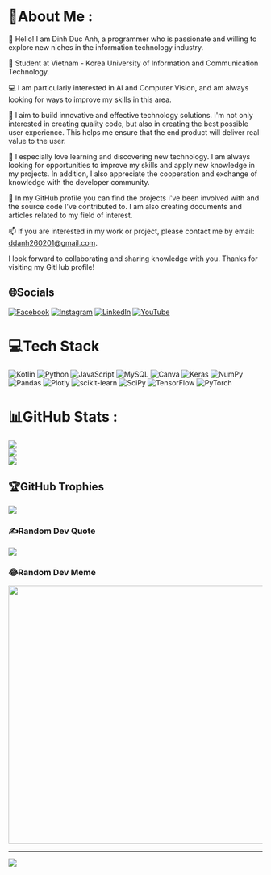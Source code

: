 # 💫About Me :
👋 Hello! I am Dinh Duc Anh, a programmer who is passionate and willing to explore new niches in the information technology industry.

👋 Student at Vietnam - Korea University of Information and Communication Technology.

💻 I am particularly interested in AI and Computer Vision, and am always looking for ways to improve my skills in this area.

🌟 I aim to build innovative and effective technology solutions. I'm not only interested in creating quality code, but also in creating the best possible user experience. This helps me ensure that the end product will deliver real value to the user.

🚀 I especially love learning and discovering new technology. I am always looking for opportunities to improve my skills and apply new knowledge in my projects. In addition, I also appreciate the cooperation and exchange of knowledge with the developer community.

🌱 In my GitHub profile you can find the projects I've been involved with and the source code I've contributed to. I am also creating documents and articles related to my field of interest.

📫 If you are interested in my work or project, please contact me by email: ddanh260201@gmail.com.

I look forward to collaborating and sharing knowledge with you. Thanks for visiting my GitHub profile!


## 🌐Socials
[![Facebook](https://img.shields.io/badge/Facebook-%231877F2.svg?logo=Facebook&logoColor=white)](https://facebook.com/https://www.facebook.com/teo.teokoyomi/) [![Instagram](https://img.shields.io/badge/Instagram-%23E4405F.svg?logo=Instagram&logoColor=white)](https://instagram.com/https://www.instagram.com/ddanh2112/) [![LinkedIn](https://img.shields.io/badge/LinkedIn-%230077B5.svg?logo=linkedin&logoColor=white)](https://linkedin.com/in/https://www.linkedin.com/in/dinh-duc-anh-999a7427b/) [![YouTube](https://img.shields.io/badge/YouTube-%23FF0000.svg?logo=YouTube&logoColor=white)](https://youtube.com/c/https://www.youtube.com/@dinhducanh2602/videos) 

# 💻Tech Stack
![Kotlin](https://img.shields.io/badge/kotlin-%230095D5.svg?style=for-the-badge&logo=kotlin&logoColor=white) ![Python](https://img.shields.io/badge/python-3670A0?style=for-the-badge&logo=python&logoColor=ffdd54) ![JavaScript](https://img.shields.io/badge/javascript-%23323330.svg?style=for-the-badge&logo=javascript&logoColor=%23F7DF1E) ![MySQL](https://img.shields.io/badge/mysql-%2300f.svg?style=for-the-badge&logo=mysql&logoColor=white) ![Canva](https://img.shields.io/badge/Canva-%2300C4CC.svg?style=for-the-badge&logo=Canva&logoColor=white) ![Keras](https://img.shields.io/badge/Keras-%23D00000.svg?style=for-the-badge&logo=Keras&logoColor=white) ![NumPy](https://img.shields.io/badge/numpy-%23013243.svg?style=for-the-badge&logo=numpy&logoColor=white) ![Pandas](https://img.shields.io/badge/pandas-%23150458.svg?style=for-the-badge&logo=pandas&logoColor=white) ![Plotly](https://img.shields.io/badge/Plotly-%233F4F75.svg?style=for-the-badge&logo=plotly&logoColor=white) ![scikit-learn](https://img.shields.io/badge/scikit--learn-%23F7931E.svg?style=for-the-badge&logo=scikit-learn&logoColor=white) ![SciPy](https://img.shields.io/badge/SciPy-%230C55A5.svg?style=for-the-badge&logo=scipy&logoColor=%white) ![TensorFlow](https://img.shields.io/badge/TensorFlow-%23FF6F00.svg?style=for-the-badge&logo=TensorFlow&logoColor=white) ![PyTorch](https://img.shields.io/badge/PyTorch-%23EE4C2C.svg?style=for-the-badge&logo=PyTorch&logoColor=white)
# 📊GitHub Stats :
![](https://github-readme-stats.vercel.app/api?username=dinhanhqd&theme=radical&hide_border=true&include_all_commits=false&count_private=true)<br/>
![](https://github-readme-streak-stats.herokuapp.com/?user=dinhanhqd&theme=radical&hide_border=true)<br/>
![](https://github-readme-stats.vercel.app/api/top-langs/?username=dinhanhqd&theme=radical&hide_border=true&include_all_commits=false&count_private=true&layout=compact)

## 🏆GitHub Trophies
![](https://github-trophies.vercel.app/?username=dinhanhqd&theme=onedark&no-frame=true&no-bg=true&margin-w=4)

### ✍️Random Dev Quote
![](https://quotes-github-readme.vercel.app/api?type=horizontal&theme=gruvbox)

### 😂Random Dev Meme
<img src="https://random-memer.herokuapp.com/" width="512px"/>

---
[![](https://visitcount.itsvg.in/api?id=dinhanhqd&icon=3&color=1)](https://visitcount.itsvg.in)
